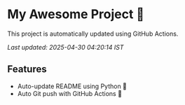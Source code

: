 # My Awesome Project 🚀

This project is automatically updated using GitHub Actions.

_Last updated: 2025-04-30 04:20:14 IST_

## Features
- Auto-update README using Python 🐍
- Auto Git push with GitHub Actions 🤖
